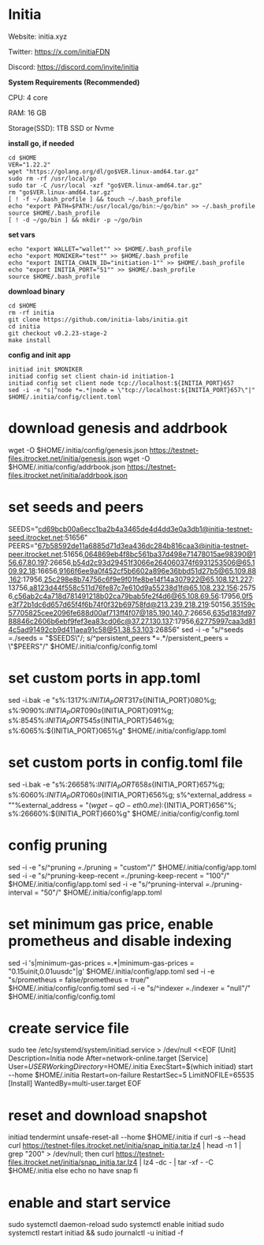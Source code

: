 # Initia

Website: initia.xyz

Twitter: https://x.com/initiaFDN

Discord: https://discord.com/invite/initia

**System Requirements (Recommended)**

CPU: 4 core

RAM: 16 GB

Storage(SSD): 1TB SSD or Nvme

**install go, if needed**
```
cd $HOME
VER="1.22.2"
wget "https://golang.org/dl/go$VER.linux-amd64.tar.gz"
sudo rm -rf /usr/local/go
sudo tar -C /usr/local -xzf "go$VER.linux-amd64.tar.gz"
rm "go$VER.linux-amd64.tar.gz"
[ ! -f ~/.bash_profile ] && touch ~/.bash_profile
echo "export PATH=$PATH:/usr/local/go/bin:~/go/bin" >> ~/.bash_profile
source $HOME/.bash_profile
[ ! -d ~/go/bin ] && mkdir -p ~/go/bin
```

**set vars**
```
echo "export WALLET="wallet"" >> $HOME/.bash_profile
echo "export MONIKER="test"" >> $HOME/.bash_profile
echo "export INITIA_CHAIN_ID="initiation-1"" >> $HOME/.bash_profile
echo "export INITIA_PORT="51"" >> $HOME/.bash_profile
source $HOME/.bash_profile
```

**download binary**
```
cd $HOME
rm -rf initia
git clone https://github.com/initia-labs/initia.git
cd initia
git checkout v0.2.23-stage-2
make install
```
**config and init app**
```
initiad init $MONIKER
initiad config set client chain-id initiation-1
initiad config set client node tcp://localhost:${INITIA_PORT}657
sed -i -e "s|^node *=.*|node = \"tcp://localhost:${INITIA_PORT}657\"|" $HOME/.initia/config/client.toml
```

# download genesis and addrbook
wget -O $HOME/.initia/config/genesis.json https://testnet-files.itrocket.net/initia/genesis.json
wget -O $HOME/.initia/config/addrbook.json https://testnet-files.itrocket.net/initia/addrbook.json

# set seeds and peers
SEEDS="cd69bcb00a6ecc1ba2b4a3465de4d4dd3e0a3db1@initia-testnet-seed.itrocket.net:51656"
PEERS="67b58592de11a6885d71d3ea436dc284b816caa3@initia-testnet-peer.itrocket.net:51656,064869eb4f8bc561ba37d498e71478015ae98390@156.67.80.197:26656,b54d2c93d29451f3066e264060374f6931253506@65.109.92.18:16656,9166f6ee9a0f452cf5b6602a896e36bbd51d27b5@65.109.88.162:17956,25c298e8b74756c6f9e9f01fe8be14f14a307922@65.108.121.227:13756,a8123d44f558c511d76fe87c7e610d9a55238d1f@65.108.232.156:25756,c56ab2c4a718d781491218b02ca79bab5fe2f4d6@65.108.69.56:17956,0f5e3f72b1dc6d657d65f4f6b74f0f32b69758fd@213.239.218.219:50156,35159c57705825cee2096fe688d00af713ff4f07@185.190.140.7:26656,635d183fd9788846c2606b6ebf9fef3ea83cd06c@37.27.130.137:17956,62775997caa3d814c5ad91492cb9d411aea91c58@51.38.53.103:26856"
sed -i -e "s/^seeds *=.*/seeds = \"$SEEDS\"/; s/^persistent_peers *=.*/persistent_peers = \"$PEERS\"/" $HOME/.initia/config/config.toml

# set custom ports in app.toml
sed -i.bak -e "s%:1317%:${INITIA_PORT}317%g;
s%:8080%:${INITIA_PORT}080%g;
s%:9090%:${INITIA_PORT}090%g;
s%:9091%:${INITIA_PORT}091%g;
s%:8545%:${INITIA_PORT}545%g;
s%:8546%:${INITIA_PORT}546%g;
s%:6065%:${INITIA_PORT}065%g" $HOME/.initia/config/app.toml

# set custom ports in config.toml file
sed -i.bak -e "s%:26658%:${INITIA_PORT}658%g;
s%:26657%:${INITIA_PORT}657%g;
s%:6060%:${INITIA_PORT}060%g;
s%:26656%:${INITIA_PORT}656%g;
s%^external_address = \"\"%external_address = \"$(wget -qO- eth0.me):${INITIA_PORT}656\"%;
s%:26660%:${INITIA_PORT}660%g" $HOME/.initia/config/config.toml

# config pruning
sed -i -e "s/^pruning *=.*/pruning = \"custom\"/" $HOME/.initia/config/app.toml
sed -i -e "s/^pruning-keep-recent *=.*/pruning-keep-recent = \"100\"/" $HOME/.initia/config/app.toml
sed -i -e "s/^pruning-interval *=.*/pruning-interval = \"50\"/" $HOME/.initia/config/app.toml

# set minimum gas price, enable prometheus and disable indexing
sed -i 's|minimum-gas-prices =.*|minimum-gas-prices = "0.15uinit,0.01uusdc"|g' $HOME/.initia/config/app.toml
sed -i -e "s/prometheus = false/prometheus = true/" $HOME/.initia/config/config.toml
sed -i -e "s/^indexer *=.*/indexer = \"null\"/" $HOME/.initia/config/config.toml

# create service file
sudo tee /etc/systemd/system/initiad.service > /dev/null <<EOF
[Unit]
Description=Initia node
After=network-online.target
[Service]
User=$USER
WorkingDirectory=$HOME/.initia
ExecStart=$(which initiad) start --home $HOME/.initia
Restart=on-failure
RestartSec=5
LimitNOFILE=65535
[Install]
WantedBy=multi-user.target
EOF

# reset and download snapshot
initiad tendermint unsafe-reset-all --home $HOME/.initia
if curl -s --head curl https://testnet-files.itrocket.net/initia/snap_initia.tar.lz4 | head -n 1 | grep "200" > /dev/null; then
  curl https://testnet-files.itrocket.net/initia/snap_initia.tar.lz4 | lz4 -dc - | tar -xf - -C $HOME/.initia
    else
  echo no have snap
fi

# enable and start service
sudo systemctl daemon-reload
sudo systemctl enable initiad
sudo systemctl restart initiad && sudo journalctl -u initiad -f
